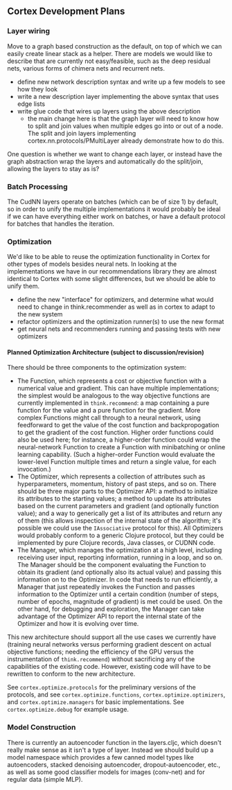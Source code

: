 ## Cortex Development Plans

### Layer wiring
Move to a graph based construction as the default, on top of which we can easily create linear stack as a helper.  There are models we would like to describe that are currently not easy/feasible, such as the deep residual nets, various forms of chimera nets and recurrent nets.
 * define new network description syntax and write up a few models to see how they look
 * write a new description layer implementing the above syntax that uses edge lists
 * write glue code that wires up layers using the above description
   - the main change here is that the graph layer will need to know how to split and join values when multiple edges go into or out of a node.  The split and join layers implementing cortex.nn.protocols/PMultiLayer already demonstrate how to do this.
   
One question is whether we want to change each layer, or instead have the graph abstraction wrap the layers and automatically do the split/join, allowing the layers to stay as is?

### Batch Processing

The CudNN layers operate on batches (which can be of size 1) by default, so in order to unify the multiple implementations it would probably be ideal if we can have everything either work on batches, or have a default protocol for batches that handles the iteration.

### Optimization

We'd like to be able to reuse the optimization functionality in Cortex for other types of models besides neural nets.  In looking at the implementations we have in our recommendations library they are almost identical to Cortex with some slight differences, but we should be able to unify them.
* define the new "interface" for optimizers, and determine what would need to change in think.recommender as well as in cortex to adapt to the new system
* refactor optimizers and the optimization runner(s) to use the new format
* get neural nets and recommenders running and passing tests with new optimizers

#### Planned Optimization Architecture (subject to discussion/revision)

There should be three components to the optimization system:

- The Function, which represents a cost or objective function with a numerical value and gradient. This can have multiple implementations; the simplest would be analogous to the way objective functions are currently implemented in `think.recommend`: a map containing a pure function for the value and a pure function for the gradient. More complex Functions might call through to a neural network, using feedforward to get the value of the cost function and backpropogation to get the gradient of the cost function. Higher order functions could also be used here; for instance, a higher-order function could wrap the neural-network Function to create a Function with minibatching or online learning capability. (Such a higher-order Function would evaluate the lower-level Function multiple times and return a single value, for each invocation.)
- The Optimizer, which represents a collection of attributes such as hyperparameters, momentum, history of past steps, and so on. There should be three major parts to the Optimizer API: a method to initialize its attributes to the starting values; a method to update its attributes based on the current parameters and gradient (and optionally function value); and a way to generically get a list of its attributes and return any of them (this allows inspection of the internal state of the algorithm; it's possible we could use the `IAssociative` protocol for this). All Optimizers would probably conform to a generic Clojure protocol, but they could be implemented by pure Clojure records, Java classes, or CUDNN code.
- The Manager, which manages the optimization at a high level, including receiving user input, reporting information, running in a loop, and so on. The Manager should be the component evaluating the Function to obtain its gradient (and optionally also its actual value) and passing this information on to the Optimizer. In code that needs to run efficiently, a Manager that just repeatedly invokes the Function and passes information to the Optimizer until a certain condition (number of steps, number of epochs, magnitude of gradient) is met could be used. On the other hand, for debugging and exploration, the Manager can take advantage of the Optimizer API to report the internal state of the Optimizer and how it is evolving over time.

This new architecture should support all the use cases we currently have (training neural networks versus performing gradient descent on actual objective functions; needing the efficiency of the GPU versus the instrumentation of `think.recommend`) without sacrificing any of the capabilities of the existing code. However, existing code will have to be rewritten to conform to the new architecture.

See `cortex.optimize.protocols` for the preliminary versions of the protocols, and see `cortex.optimize.functions`, `cortex.optimize.optimizers`, and `cortex.optimize.managers` for basic implementations. See `cortex.optimize.debug` for example usage.

### Model Construction

There is currently an autoencoder function in the layers.cljc, which doesn't really make sense as it isn't a type of layer.  Instead we should build up a model namespace which provides a few canned model types like autoencoders, stacked denoising autoencoder, dropout-autoencoder, etc., as well as some good classifier models for images (conv-net) and for regular data (simple MLP). 
